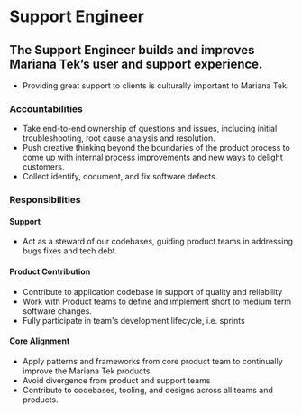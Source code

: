 Support Engineer
====================

## The Support Engineer builds and improves Mariana Tek’s user and support experience. 
* Providing great support to clients is culturally important to Mariana Tek.

### Accountabilities

* Take end-to-end ownership of questions and issues, including initial troubleshooting, root cause analysis and resolution.
* Push creative thinking beyond the boundaries of the product process to come up with internal process improvements and new ways to delight customers.
* Collect identify, document, and fix software defects.

### Responsibilities

#### Support

* Act as a steward of our codebases, guiding product teams in addressing bugs fixes and tech debt.

#### Product Contribution

* Contribute to application codebase in support of quality and reliability
* Work with Product teams to define and implement short to medium term software changes.
* Fully participate in team's development lifecycle, i.e. sprints

#### Core Alignment

* Apply patterns and frameworks from core product team to continually improve the Mariana Tek products.
* Avoid divergence from product and support teams
* Contribute to codebases, tooling, and designs across all teams and products.
